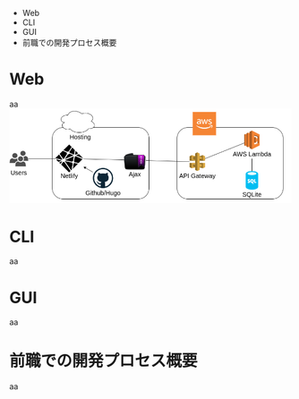 * Web
* CLI
* GUI
* 前職での開発プロセス概要

# Web
aa
![doc1](https://raw.githubusercontent.com/safeoff/portfolio/master/doc1.png)
# CLI
aa
# GUI
aa
# 前職での開発プロセス概要
aa
